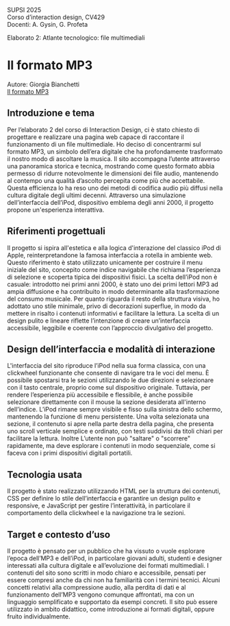 SUPSI 2025  
Corso d’interaction design, CV429  
Docenti: A. Gysin, G. Profeta  

Elaborato 2: Atlante tecnologico: file multimediali

# Il formato MP3
Autore: Giorgia Bianchetti <br>
[Il formato MP3](https://gbnchtt.github.io/MP3/)


## Introduzione e tema
Per l’elaborato 2 del corso di Interaction Design, ci è stato chiesto di progettare e realizzare una pagina web capace di raccontare il funzionamento di un file multimediale. Ho deciso di concentrarmi sul formato MP3, un simbolo dell’era digitale che ha profondamente trasformato il nostro modo di ascoltare la musica.
Il sito accompagna l’utente attraverso una panoramica storica e tecnica, mostrando come questo formato abbia permesso di ridurre notevolmente le dimensioni dei file audio, mantenendo al contempo una qualità d’ascolto percepita come più che accettabile. Questa efficienza lo ha reso uno dei metodi di codifica audio più diffusi nella cultura digitale degli ultimi decenni.
Attraverso una simulazione dell’interfaccia dell’iPod, dispositivo emblema degli anni 2000, il progetto propone un'esperienza interattiva. 

## Riferimenti progettuali
Il progetto si ispira all'estetica e alla logica d'interazione del classico iPod di Apple, reinterpretandone la famosa interfaccia a rotella in ambiente web. Questo riferimento è stato utilizzato unicamente per costruire il menu iniziale del sito, concepito come indice navigabile che richiama l’esperienza di selezione e scoperta tipica dei dispositivi fisici.
La scelta dell’iPod non è casuale: introdotto nei primi anni 2000, è stato uno dei primi lettori MP3 ad ampia diffusione e ha contribuito in modo determinante alla trasformazione del consumo musicale.
Per quanto riguarda il resto della struttura visiva, ho adottato uno stile minimale, privo di decorazioni superflue, in modo da mettere in risalto i contenuti informativi e facilitare la lettura. La scelta di un design pulito e lineare riflette l’intenzione di creare un’interfaccia accessibile, leggibile e coerente con l’approccio divulgativo del progetto.


## Design dell’interfaccia e modalità di interazione
L'interfaccia del sito riproduce l’iPod nella sua forma classica, con una clickwheel funzionante che consente di navigare tra le voci del menu. È possibile spostarsi tra le sezioni utilizzando le due direzioni e selezionare con il tasto centrale, proprio come sul dispositivo originale. Tuttavia, per rendere l’esperienza più accessibile e flessibile, è anche possibile selezionare direttamente con il mouse la sezione desiderata all'interno dell’indice.
L’iPod rimane sempre visibile e fisso sulla sinistra dello schermo, mantenendo la funzione di menu persistente. Una volta selezionata una sezione, il contenuto si apre nella parte destra della pagina, che presenta uno scroll verticale semplice e ordinato, con testi suddivisi da titoli chiari per facilitare la lettura.
Inoltre L’utente non può "saltare" o "scorrere" rapidamente, ma deve esplorare i contenuti in modo sequenziale, come si faceva con i primi dispositivi digitali portatili.


## Tecnologia usata
Il progetto è stato realizzato utilizzando HTML per la struttura dei contenuti, CSS per definire lo stile dell’interfaccia e garantire un design pulito e responsive, e JavaScript per gestire l’interattività, in particolare il comportamento della clickwheel e la navigazione tra le sezioni.





## Target e contesto d’uso
Il progetto è pensato per un pubblico che ha vissuto o vuole esplorare l’epoca dell’MP3 e dell’iPod, in particolare giovani adulti, studenti e designer interessati alla cultura digitale e all’evoluzione dei formati multimediali.
I contenuti del sito sono scritti in modo chiaro e accessibile, pensati per essere compresi anche da chi non ha familiarità con i termini tecnici. Alcuni concetti relativi alla compressione audio, alla perdita di dati e al funzionamento dell’MP3 vengono comunque affrontati, ma con un linguaggio semplificato e supportato da esempi concreti.
Il sito può essere utilizzato in ambito didattico, come introduzione ai formati digitali, oppure fruito individualmente.

